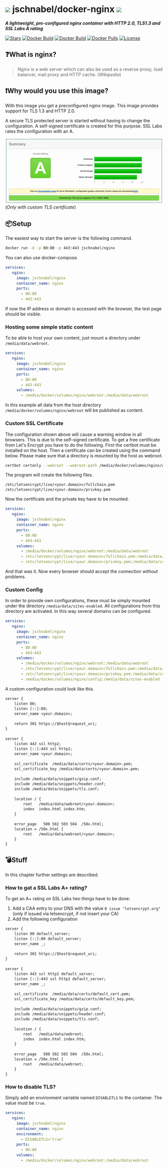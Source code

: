 # ![](https://github.githubassets.com/images/icons/emoji/unicode/1f680.png "") jschnabel/docker-nginx ![](https://github.githubassets.com/images/icons/emoji/unicode/1f680.png "")

 ___A lightweight, pre-configured nginx container with HTTP 2.0, TLS1.3 and SSL Labs A rating___

[![Stars](https://img.shields.io/docker/stars/jschnabel/nginx "Stars")](https://hub.docker.com/r/jschnabel/nginx) 
[![Docker Build](https://img.shields.io/docker/cloud/automated/jschnabel/nginx "Docker Build")](https://hub.docker.com/r/jschnabel/nginx) 
[![Docker Build](https://img.shields.io/docker/cloud/build/jschnabel/nginx "Docker Build")](https://hub.docker.com/r/jschnabel/nginx) 
[![Docker Pulls](https://img.shields.io/docker/pulls/jschnabel/nginx "Docker Pulls")](https://hub.docker.com/r/jschnabel/nginx) 
[![License](https://img.shields.io/github/license/joshua-schnabel/docker-nginx "License")](https://github.com/joshua-schnabel/docker-nginx/blob/master/LICENSE) 

##  :question:What is nginx?

> Nginx is a web server which can also be used as a reverse proxy, load balancer, mail proxy and HTTP cache. (_Wikipedia_)

## :exclamation:Why would you use this image?

With this image you get a preconfigured nginx image. This image provides support for TLS 1.3 and HTTP 2.0. 

A secure TLS protected server is started without having to change the configuration. A self-signed certificate is created for this purpose. SSL Labs rates the configuration with an A.

![SSL Labs rating](https://raw.githubusercontent.com/joshua-schnabel/docker-nginx/master/doc/image/ssllabs.png) (_Only with custom TLS certificate_)

## :package:Setup

The easiest way to start the server is the following command.

```bash
docker run -d -p 80:80 -p 443:443 jschnabel/nginx
```

You can also use docker-compose.

```yml
services:
   nginx:
     image: jschnabel/nginx
     container_name: nginx
     ports:
       - 80:80
       - 443:443
```

If now the IP address or domain is accessed with the browser, the test page should be visible.

### Hosting some simple static content

To be able to host your own content, just mount a directory under `/media/data/webroot`. 

```yml
services:
   nginx:
     image: jschnabel/nginx
     container_name: nginx
     ports:
       - 80:80
       - 443:443	 
     volumes:
       - /media/docker/volumes/nginx/webroot:/media/data/webroot
```

In this example all data from the host directory `/media/docker/volumes/nginx/webroot` will be published as content.

### Custom SSL Certificate

The configuration shown above will cause a warning window in all browsers. This is due to the self-signed certificate. 
To get a free certificate from Let's Encrypt you have to do the following. First the certbot must be installed on the host. 
Then a certificate can be created using the command below. Please make sure that a directory is mounted by the host as webroot.

```bash
certbot certonly --webroot --webroot-path /media/docker/volumes/nginx/webroot --rsa-key-size 4096 --renew-by-default -d <your.domain>
```

The program will create the following files.

```
/etc/letsencrypt/live/<your.domain>/fullchain.pem
/etc/letsencrypt/live/<your.domain>/privkey.pem
```

Now the certificate and the private key have to be mounted. 

```yml
services:
   nginx:
     image: jschnabel/nginx
     container_name: nginx
     ports:
       - 80:80
       - 443:443	 
     volumes:
       - /media/docker/volumes/nginx/webroot:/media/data/webroot
       - /etc/letsencrypt/live/<your.domain>/fullchain.pem:/media/data/certs/default_cert.pem:ro
       - /etc/letsencrypt/live/<your.domain>/privkey.pem:/media/data/certs/default_key.pem:ro
```

And that was it. Now every browser should accept the connection without problems. 

### Custom Config

In order to provide own configurations, these must be simply mounted under the directory `/media/data/sites-enabled`. 
All configurations from this directory are activated. In this way several domains can be configured.

```yml
services:
   nginx:
     image: jschnabel/nginx
     container_name: nginx
     ports:
       - 80:80
       - 443:443	 
     volumes:
       - /media/docker/volumes/nginx/webroot:/media/data/webroot
       - /etc/letsencrypt/live/<your.domain>/fullchain.pem:/media/data/certs/default_cert.pem:ro
       - /etc/letsencrypt/live/<your.domain>/privkey.pem:/media/data/certs/default_key.pem:ro
       - /media/docker/volumes/nginx/config:/media/data/sites-enabled
```

A custom configuration could look like this.

```nginx
server {
	listen 80;
	listen [::]:80;
	server_name <your.domain>; 
	
	return 301 https://$host$request_uri;
}

server {
	listen 443 ssl http2;
	listen [::]:443 ssl http2;
	server_name <your.domain>; 
	
	ssl_certificate	 /media/data/certs/<your.domain>.pem;
	ssl_certificate_key /media/data/certs/<your.domain>.pem;

	include /media/data/snippets/gzip.conf;
	include /media/data/snippets/header.conf;
	include /media/data/snippets/tls.conf;
	
	location / {
		root   /media/data/webroot/<your.domain>;
		index  index.html index.htm;
	}

	error_page   500 502 503 504  /50x.html;
	location = /50x.html {
		root   /media/data/webroot/<your.domain>;
	}
}

```

## :bomb:Stuff

In this chapter further settings are described.

### How to gat a SSL Labs A+ rating?

To get an A+ rating on SSL Labs two things have to be done:

1. Add a CAA entry to your DNS with the value `0 issue "letsencrypt.org"` (only if issued via letsencrypt, if not insert your CA)
2. Add the following configuration

```nginx
server {
	listen 80 default_server;
	listen [::]:80 default_server;
	server_name _; 
	
	return 301 https://$host$request_uri;
}

server {
	listen 443 ssl http2 default_server;
	listen [::]:443 ssl http2 default_server;
	server_name _;
	
	ssl_certificate	 /media/data/certs/default_cert.pem;
	ssl_certificate_key /media/data/certs/default_key.pem;

	include /media/data/snippets/gzip.conf;
	include /media/data/snippets/header.conf;
	include /media/data/snippets/tls.conf;
	
	location / {
		root   /media/data/webroot;
		index  index.html index.htm;
	}

	error_page   500 502 503 504  /50x.html;
	location = /50x.html {
		root   /media/data/webroot;
	}
}
```

### How to disable TLS?

Simply add an environment variable named `DISABLETLS` to the container. The value must be `true`.

```yml
services:
   nginx:
     image: jschnabel/nginx
     container_name: nginx
     environment:
       - DISABLETLS="true"
     ports:
       - 80:80
     volumes:
       - /media/docker/volumes/nginx/webroot:/media/data/webroot
```
